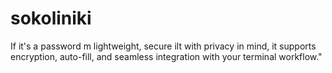 # sokoliniki
If it's a password m lightweight, secure ilt with privacy in mind, it supports encryption, auto-fill, and seamless integration with your terminal workflow."
